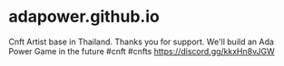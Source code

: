 # adapower.github.io
Cnft Artist base in Thailand. Thanks you for support. We'll build an Ada Power Game in the future #cnft #cnfts https://discord.gg/kkxHn8vJGW
